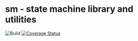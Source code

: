 # sm - state machine library and utilities

![Build](https://github.com/gvergine/sm/workflows/Build/badge.svg)
[![Coverage Status](https://coveralls.io/repos/github/gvergine/sm/badge.svg)](https://coveralls.io/github/gvergine/sm)
